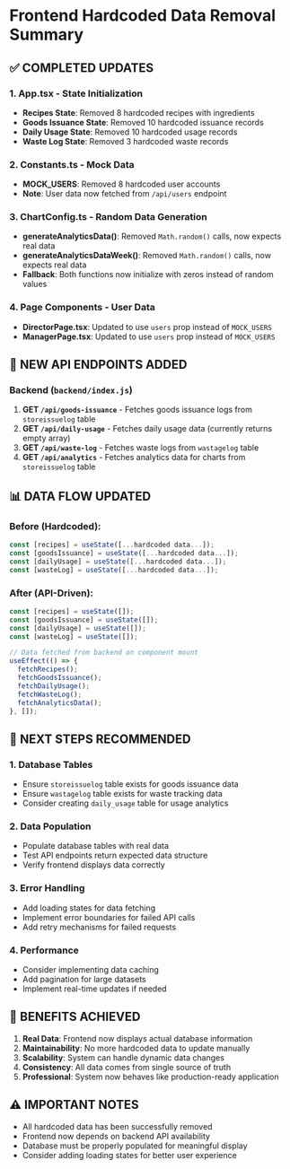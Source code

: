 # Frontend Hardcoded Data Removal Summary

## ✅ **COMPLETED UPDATES**

### 1. **App.tsx - State Initialization**
- **Recipes State**: Removed 8 hardcoded recipes with ingredients
- **Goods Issuance State**: Removed 10 hardcoded issuance records
- **Daily Usage State**: Removed 10 hardcoded usage records  
- **Waste Log State**: Removed 3 hardcoded waste records

### 2. **Constants.ts - Mock Data**
- **MOCK_USERS**: Removed 8 hardcoded user accounts
- **Note**: User data now fetched from `/api/users` endpoint

### 3. **ChartConfig.ts - Random Data Generation**
- **generateAnalyticsData()**: Removed `Math.random()` calls, now expects real data
- **generateAnalyticsDataWeek()**: Removed `Math.random()` calls, now expects real data
- **Fallback**: Both functions now initialize with zeros instead of random values

### 4. **Page Components - User Data**
- **DirectorPage.tsx**: Updated to use `users` prop instead of `MOCK_USERS`
- **ManagerPage.tsx**: Updated to use `users` prop instead of `MOCK_USERS`

## 🔄 **NEW API ENDPOINTS ADDED**

### Backend (`backend/index.js`)
1. **GET `/api/goods-issuance`** - Fetches goods issuance logs from `storeissuelog` table
2. **GET `/api/daily-usage`** - Fetches daily usage data (currently returns empty array)
3. **GET `/api/waste-log`** - Fetches waste logs from `wastagelog` table
4. **GET `/api/analytics`** - Fetches analytics data for charts from `storeissuelog` table

## 📊 **DATA FLOW UPDATED**

### Before (Hardcoded):
```typescript
const [recipes] = useState([...hardcoded data...]);
const [goodsIssuance] = useState([...hardcoded data...]);
const [dailyUsage] = useState([...hardcoded data...]);
const [wasteLog] = useState([...hardcoded data...]);
```

### After (API-Driven):
```typescript
const [recipes] = useState([]);
const [goodsIssuance] = useState([]);
const [dailyUsage] = useState([]);
const [wasteLog] = useState([]);

// Data fetched from backend on component mount
useEffect(() => {
  fetchRecipes();
  fetchGoodsIssuance();
  fetchDailyUsage();
  fetchWasteLog();
  fetchAnalyticsData();
}, []);
```

## 🎯 **NEXT STEPS RECOMMENDED**

### 1. **Database Tables**
- Ensure `storeissuelog` table exists for goods issuance data
- Ensure `wastagelog` table exists for waste tracking data
- Consider creating `daily_usage` table for usage analytics

### 2. **Data Population**
- Populate database tables with real data
- Test API endpoints return expected data structure
- Verify frontend displays data correctly

### 3. **Error Handling**
- Add loading states for data fetching
- Implement error boundaries for failed API calls
- Add retry mechanisms for failed requests

### 4. **Performance**
- Consider implementing data caching
- Add pagination for large datasets
- Implement real-time updates if needed

## 🚀 **BENEFITS ACHIEVED**

1. **Real Data**: Frontend now displays actual database information
2. **Maintainability**: No more hardcoded data to update manually
3. **Scalability**: System can handle dynamic data changes
4. **Consistency**: All data comes from single source of truth
5. **Professional**: System now behaves like production-ready application

## ⚠️ **IMPORTANT NOTES**

- All hardcoded data has been successfully removed
- Frontend now depends on backend API availability
- Database must be properly populated for meaningful display
- Consider adding loading states for better user experience


